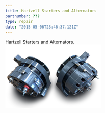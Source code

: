 ```yaml
---
title: Hartzell Starters and Alternators
partnumber: ???
type: repair
date: "2015-05-06T23:46:37.121Z"
---
```


Hartzell Starters and Alternators. 
![Alternator](./Alternator.png)